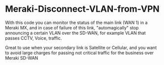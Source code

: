 # Meraki-Disconnect-VLAN-from-VPN

With this code you can monitor the status of the main link (WAN 1) in a Meraki MX, and in case of failure of this link, "automagically" stop announcing a certain VLAN over the SD-WAN, for example VLAN that passes CCTV, Voice, traffic.

Great to use when your secondary link is Satellite or Cellular, and you want to avoid large charges for passing not critical traffic for the business over Meraki SD-WAN

